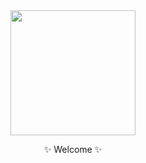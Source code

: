 <div align="center">
  <img src="https://media1.giphy.com/media/duX0jtSZeJXm3zCi7E/giphy.gif?cid=790b76117af1a82053573b34742b0541cae363958f9687c4&rid=giphy.gif&ct=s" width="200"/>

✨ Welcome ✨

</div>

